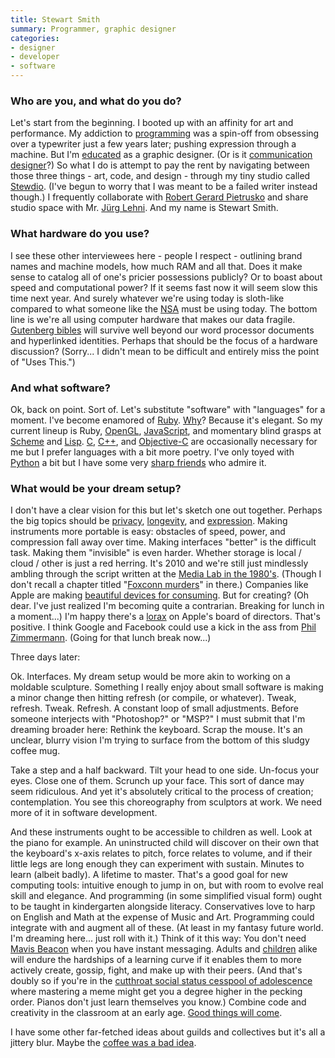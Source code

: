 ```yaml
---
title: Stewart Smith
summary: Programmer, graphic designer
categories:
- designer
- developer
- software
---
```


### Who are you, and what do you do?

Let's start from the beginning. I booted up with an affinity for art and performance. My addiction to [programming][applesoft-basic] was a spin-off from obsessing over a typewriter just a few years later; pushing expression through a machine. But I'm [educated](http://art.yale.edu/GraphicDesign/ "Yale's graphic design program.") as a graphic designer. (Or is it [communication designer](http://www.art.uconn.edu/programs/bfa/design.htm "University of Connecticut's Communication Design program.")?) So what I do is attempt to pay the rent by navigating between those three things - art, code, and design - through my tiny studio called [Stewdio](http://stewdio.org/ "Stewart's website."). (I've begun to worry that I was meant to be a failed writer instead though.) I frequently collaborate with [Robert Gerard Pietrusko](http://warning-office.org/ "Robert's website.") and share studio space with Mr. [Jürg Lehni](http://scratchdisk.com/ "Jürg's website." ). And my name is Stewart Smith.

### What hardware do you use?

I see these other interviewees here - people I respect - outlining brand names and machine models, how much RAM and all that. Does it make sense to catalog all of one's pricier possessions publicly? Or to boast about speed and computational power? If it seems fast now it will seem slow this time next year. And surely whatever we're using today is sloth-like compared to what someone like the [NSA](http://nsa.gov/ "America's National Security Agency.") must be using today. The bottom line is we're all using computer hardware that makes our data fragile. [Gutenberg bibles](http://en.wikipedia.org/wiki/Gutenberg_Bible "A Wikipedia entry on the Gutenberg Bible.") will survive well beyond our word processor documents and hyperlinked identities. Perhaps that should be the focus of a hardware discussion? (Sorry... I didn't mean to be difficult and entirely miss the point of "Uses This.")

### And what software?

Ok, back on point. Sort of. Let's substitute "software" with "languages" for a moment. I've become enamored of [Ruby][]. [Why](http://en.wikipedia.org/wiki/Why_the_lucky_stiff "The Wikipedia entry on Why.")? Because it's elegant. So my current lineup is Ruby, [OpenGL][], [JavaScript][], and momentary blind grasps at [Scheme][] and [Lisp][]. [C][], [C++][c-plusplus], and [Objective-C][] are occasionally necessary for me but I prefer languages with a bit more poetry. I've only toyed with [Python][] a bit but I have some very [sharp friends](http://j2labs.net/ "J2 Labs' website.") who admire it.

### What would be your dream setup?

I don't have a clear vision for this but let's sketch one out together. Perhaps the big topics should be [privacy](http://en.wikipedia.org/wiki/RSA "The Wikipedia entry on RSA."), [longevity](http://www.longnow.org/about/ "Information on The Long Now Foundation."), and [expression](http://www.yo-yoma.com/ "Yo-Yo Ma's website."). Making instruments more portable is easy: obstacles of speed, power, and compression fall away over time. Making interfaces "better" is the difficult task. Making them "invisible" is even harder. Whether storage is local / cloud / other is just a red herring. It's 2010 and we're still just mindlessly ambling through the script written at the [Media Lab in the 1980's](http://www.amazon.com/Media-Lab-Inventing-Future-M/dp/0140097015 "The Amazon listing for 'Inventing the Future at M.I.T.'."). (Though I don't recall a chapter titled "[Foxconn murders](http://www.google.com/search?q=foxconn+murders "A Google search for 'foxconn murders'.")" in there.) Companies like Apple are making [beautiful devices for consuming][ipad]. But for creating? (Oh dear. I've just realized I'm becoming quite a contrarian. Breaking for lunch in a moment...) I'm happy there's a [lorax](http://en.wikipedia.org/wiki/Al_Gore "The Wikipedia entry  on Al Gore.") on Apple's board of directors. That's positive. I think Google and Facebook could use a kick in the ass from [Phil Zimmermann](http://www.philzimmermann.com/EN/essays/WhyIWrotePGP.html "An article by Phil Zimmermann on why he wrote PGP."). (Going for that lunch break now...)

Three days later:

Ok. Interfaces. My dream setup would be more akin to working on a moldable sculpture. Something I really enjoy about small software is making a minor change then hitting refresh (or compile, or whatever). Tweak, refresh. Tweak. Refresh. A constant loop of small adjustments. Before someone interjects with "Photoshop?" or "MSP?" I must submit that I'm dreaming broader here: Rethink the keyboard. Scrap the mouse. It's an unclear, blurry vision I'm trying to surface from the bottom of this sludgy coffee mug.

Take a step and a half backward. Tilt your head to one side. Un-focus your eyes. Close one of them. Scrunch up your face. This sort of dance may seem ridiculous. And yet it's absolutely critical to the process of creation; contemplation. You see this choreography from sculptors at work. We need more of it in software development.

And these instruments ought to be accessible to children as well. Look at the piano for example. An uninstructed child will discover on their own that the keyboard's x-axis relates to pitch, force relates to volume, and if their little legs are long enough they can experiment with sustain. Minutes to learn (albeit badly). A lifetime to master. That's a good goal for new computing tools: intuitive enough to jump in on, but with room to evolve real skill and elegance. And programming (in some simplified visual form) ought to be taught in kindergarten alongside literacy. Conservatives love to harp on English and Math at the expense of Music and Art. Programming could integrate with and augment all of these. (At least in my fantasy future world. I'm dreaming here... just roll with it.) Think of it this way: You don't need [Mavis Beacon][mavis-beacon] when you have instant messaging. Adults and [children](http://bits.blogs.nytimes.com/2010/02/13/chatroulettes-founder-17-introduces-himself/ "A NYT piece on the creator of Chatroulette.") alike will endure the hardships of a learning curve if it enables them to more actively create, gossip, fight, and make up with their peers. (And that's doubly so if you're in the [cutthroat social status cesspool of adolescence](http://www.paulgraham.com/nerds.html "An article by Paul Graham on nerds.") where mastering a meme might get you a degree higher in the pecking order. Pianos don't just learn themselves you know.) Combine code and creativity in the classroom at an early age. [Good things will come](http://www.ted.com/talks/ken_robinson_says_schools_kill_creativity.html "Ken Robinson's TED talk on schools killing creativity.").

I have some other far-fetched ideas about guilds and collectives but it's all a jittery blur. Maybe the [coffee was a bad idea](http://theoatmeal.com/comics/coffee "The Oatmeal comic about coffee.").

[ipad]: https://www.apple.com/ipad/ "A tablet device."
[applesoft-basic]: https://en.wikipedia.org/wiki/Applesoft_BASIC "A version of BASIC included with Apple II computers."
[c-plusplus]: https://en.wikipedia.org/wiki/C%2B%2B "A compiled programming language."
[c]: https://en.wikipedia.org/wiki/C_(programming_language) "A compiled programming language."
[javascript]: https://en.wikipedia.org/wiki/JavaScript "An interpreted scripting language."
[lisp]: https://en.wikipedia.org/wiki/Lisp_(programming_language) "An old programming language."
[mavis-beacon]: http://www.broderbund.com/c-33-mavis-beacon.aspx "Popular typing tutoring software."
[objective-c]: https://en.wikipedia.org/wiki/Objective-C "An object-oriented compiled language."
[opengl]: https://www.opengl.org/ "An industry standard/implementation for 2D/3D graphics."
[python]: https://www.python.org/ "An interpreted scripting language."
[ruby]: https://www.ruby-lang.org/en/ "An interpreted scripting language."
[scheme]: https://en.wikipedia.org/wiki/Scheme_(programming_language) "An alternative dialect of the Lisp programming language."

